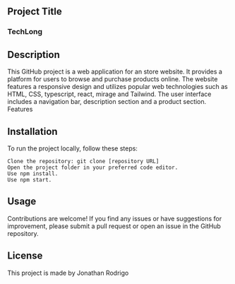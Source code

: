 <h2>Project Title</h2>

<h3>TechLong</h3>

<h2>Description</h2>

This GitHub project is a web application for an store website. It provides a platform for users to browse and purchase products online. The website features a responsive design and utilizes popular web technologies such as HTML, CSS, typescript, react, mirage and Tailwind. The user interface includes a navigation bar, description section and a product section.
Features


<h2>Installation </h2>

To run the project locally, follow these steps:

    Clone the repository: git clone [repository URL]
    Open the project folder in your preferred code editor.
    Use npm install.
    Use npm start.

<h2>Usage</h2>

Contributions are welcome! If you find any issues or have suggestions for improvement, please submit a pull request or open an issue in the GitHub repository.

<h2>License</h2>

This project is made by Jonathan Rodrigo

    
